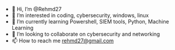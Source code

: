 - 👋 Hi, I’m @Rehmd27
- 👀 I’m interested in coding, cybersecurity, windows, linux
- 🌱 I’m currently learning Powershell, SIEM tools, Python, Machine Learning
- 💞️ I’m looking to collaborate on cybersecurity and networking
- 📫 How to reach me rehmd27@gmail.com


<!---
Rehmd27/Rehmd27 is a ✨ special ✨ repository because its `README.md` (this file) appears on your GitHub profile.
You can click the Preview link to take a look at your changes.
--->
